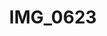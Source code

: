 ---
title: IMG_0623
layout: image
categories: [valokuvat]
box-image: valokuvat/IMG_0623-kuutio.jpg
image: valokuvat/IMG_0623.jpg
hide_title_on_box: true
---